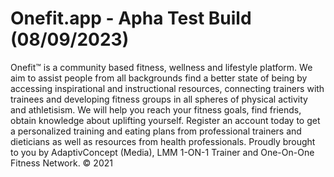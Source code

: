 # Onefit.app - Apha Test Build (08/09/2023)

Onefit™ is a community based fitness, wellness and lifestyle platform. We aim to assist people from all backgrounds find a better state of being by accessing inspirational and instructional resources, connecting trainers with trainees and developing fitness groups in all spheres of physical activity and athletisism. We will help you reach your fitness goals, find friends, obtain knowledge about uplifting yourself. Register an account today to get a personalized training and eating plans from professional trainers and dieticians as well as resources from health professionals. Proudly brought to you by AdaptivConcept (Media), LMM 1-ON-1 Trainer and One-On-One Fitness Network. © 2021

